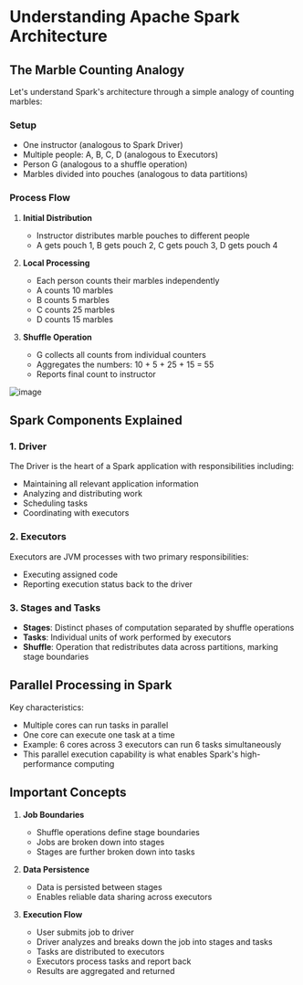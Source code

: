 # Understanding Apache Spark Architecture

## The Marble Counting Analogy

Let's understand Spark's architecture through a simple analogy of counting marbles:

### Setup
- One instructor (analogous to Spark Driver)
- Multiple people: A, B, C, D (analogous to Executors)
- Person G (analogous to a shuffle operation)
- Marbles divided into pouches (analogous to data partitions)

### Process Flow
1. **Initial Distribution**
   - Instructor distributes marble pouches to different people
   - A gets pouch 1, B gets pouch 2, C gets pouch 3, D gets pouch 4

2. **Local Processing**
   - Each person counts their marbles independently
   - A counts 10 marbles
   - B counts 5 marbles
   - C counts 25 marbles
   - D counts 15 marbles

3. **Shuffle Operation**
   - G collects all counts from individual counters
   - Aggregates the numbers: 10 + 5 + 25 + 15 = 55
   - Reports final count to instructor
  
![image](https://github.com/user-attachments/assets/ba18ae90-ef89-448f-886c-9a3090811832)


## Spark Components Explained

### 1. Driver
The Driver is the heart of a Spark application with responsibilities including:
- Maintaining all relevant application information
- Analyzing and distributing work
- Scheduling tasks
- Coordinating with executors

### 2. Executors
Executors are JVM processes with two primary responsibilities:
- Executing assigned code
- Reporting execution status back to the driver

### 3. Stages and Tasks
- **Stages**: Distinct phases of computation separated by shuffle operations
- **Tasks**: Individual units of work performed by executors
- **Shuffle**: Operation that redistributes data across partitions, marking stage boundaries

## Parallel Processing in Spark

Key characteristics:
- Multiple cores can run tasks in parallel
- One core can execute one task at a time
- Example: 6 cores across 3 executors can run 6 tasks simultaneously
- This parallel execution capability is what enables Spark's high-performance computing

## Important Concepts

1. **Job Boundaries**
   - Shuffle operations define stage boundaries
   - Jobs are broken down into stages
   - Stages are further broken down into tasks

2. **Data Persistence**
   - Data is persisted between stages
   - Enables reliable data sharing across executors

3. **Execution Flow**
   - User submits job to driver
   - Driver analyzes and breaks down the job into stages and tasks
   - Tasks are distributed to executors
   - Executors process tasks and report back
   - Results are aggregated and returned
